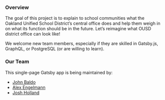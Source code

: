### Overview

The goal of this project is to explain to school communities what the Oakland Unified School District’s central office does and help them weigh in on what its function should be in the future. Let’s reimagine what OUSD district office can look like!

We welcome new team members, especially if they are skilled in Gatsby.js, GraphQL, or PostgreSQL (or are willing to learn).

### Our Team

This single-page Gatsby app is being maintained by:

* [John Baldo](https://github.com/jbaldo)
* [Alex Engelmann](https://github.com/alex-engelmann)
* [Josh Holland](https://github.com/halsee)
